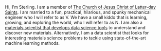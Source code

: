 Hi, I'm Sterling. I am a member of [The Church of Jesus Christ of Latter-day Saints](https://www.churchofjesuschrist.org/). I am married to a fun, practical, hilarious, and spunky mechanical engineer who I will refer to as V. We have a small kiddo that is learning, growing, and exploring the world, who I will refer to as N. I am also a [materials scientist that develops data science tools](https://citrine.io/what-is-materials-informatics/) to understand and discover new materials. Alternatively, I am a data scientist that looks for interesting materials science problems to tackle using state-of-the-art machine learning methods.
